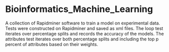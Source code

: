 # Bioinformatics_Machine_Learning
A collection of Rapidminer software to train a model on experimental data. 
Tests were constructed on Rapidminer and saved as xml files. 
The loop test iterates over percentage splits and records the accuracy of the models. 
The attributes test iterates over both percentage splits and including the top p percent of attributes based on their weights. 

